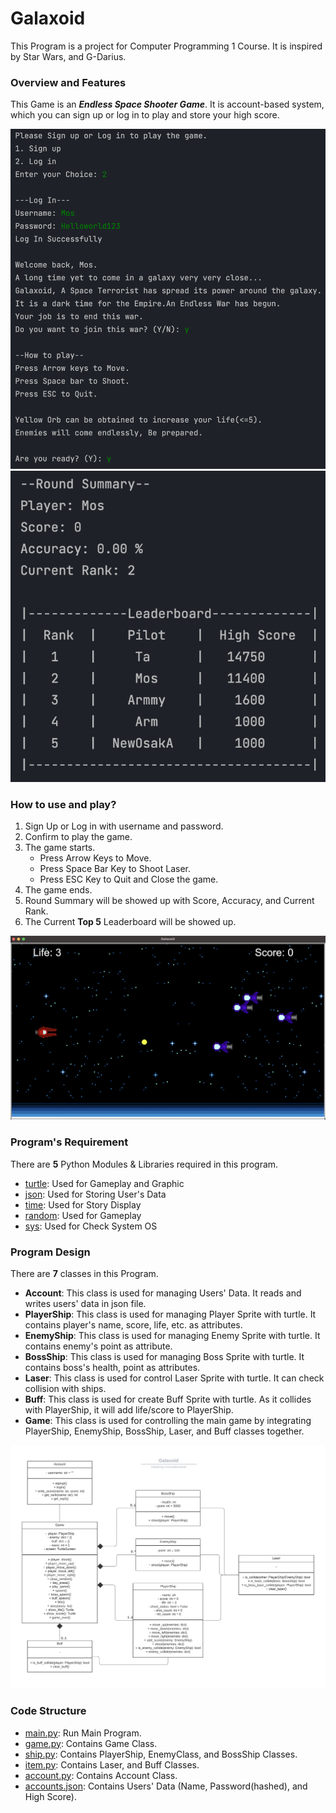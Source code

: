 # Galaxoid #
This Program is a project for Computer Programming 1 Course.
It is inspired by Star Wars, and G-Darius.

### Overview and Features ###
This Game is an ***Endless Space Shooter Game***. It is account-based system, which
you can sign up or log in to play and store your high score.

![Galaxoid Console Screen](images/console_screenshot_1.png)
![Galaxoid Console Screen](images/console_screenshot_2.png)

### How to use and play? ###
1. Sign Up or Log in with username and password.
2. Confirm to play the game.
3. The game starts.
   * Press Arrow Keys to Move.
   * Press Space Bar Key to Shoot Laser.
   * Press ESC Key to Quit and Close the game.
4. The game ends.
5. Round Summary will be showed up with Score, Accuracy, and Current Rank.
6. The Current **Top 5** Leaderboard will be showed up.

![Galaxoid Turtle Screen](images/game_screenshot.png)

### Program's Requirement ###
There are **5** Python Modules & Libraries required in this program.
* [turtle](https://docs.python.org/3/library/turtle.html): Used for Gameplay and Graphic
* [json](https://docs.python.org/3/library/json.html?highlight=json#module-json): Used for Storing User's Data
* [time](https://docs.python.org/3.11/library/time.html): Used for Story Display 
* [random](https://docs.python.org/3/library/random.html): Used for Gameplay
* [sys](https://docs.python.org/3/library/sys.html): Used for Check System OS

### Program Design ###
There are **7** classes in this Program.
* **Account**: This class is used for managing Users' Data. It reads and writes users' data in json file.
* **PlayerShip**: This class is used for managing Player Sprite with turtle. It contains player's name, score, life, etc. as attributes.
* **EnemyShip**: This class is used for managing Enemy Sprite with turtle. It contains enemy's point as attribute.
* **BossShip**: This class is used for managing Boss Sprite with turtle. It contains boss's health, point as attributes.
* **Laser**: This class is used for control Laser Sprite with turtle. It can check collision with ships.
* **Buff**: This class is used for create Buff Sprite with turtle. As it collides with PlayerShip, it will add life/score to PlayerShip.
* **Game**: This class is used for controlling the main game by integrating PlayerShip, EnemyShip, BossShip, Laser, and Buff classes together.

![Galaxoid UML Diagram](images/Galaxoid_UML.png)

### Code Structure ###
* [main.py](main.py): Run Main Program.
* [game.py](game.py): Contains Game Class.
* [ship.py](ship.py): Contains PlayerShip, EnemyClass, and BossShip Classes.
* [item.py](item.py): Contains Laser, and Buff Classes.
* [account.py](account.py): Contains Account Class.
* [accounts.json](accounts.json): Contains Users' Data (Name, Password(hashed), and High Score).
